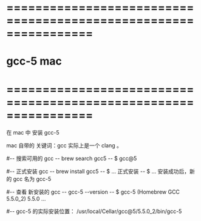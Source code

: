 


# ================================================================ #
#                          gcc-5 mac
# ================================================================ #
在 mac 中 安装 gcc-5

mac 自带的 关键词：gcc 实际上是一个 clang 。

#-- 搜索可用的 gcc 
-- brew search gcc5
-- $ gcc@5

#-- 正式安装 gcc 
-- brew install gcc5
-- $ ... 正式安装
-- $ ... 安装成功后，新的 gcc 名为 gcc-5

#-- 查看 新安装的 gcc 
-- gcc-5 --version
-- $ gcc-5 (Homebrew GCC 5.5.0_2) 5.5.0 ...

#-- gcc-5 的实际安装位置：
/usr/local/Cellar/gcc@5/5.5.0_2/bin/gcc-5




